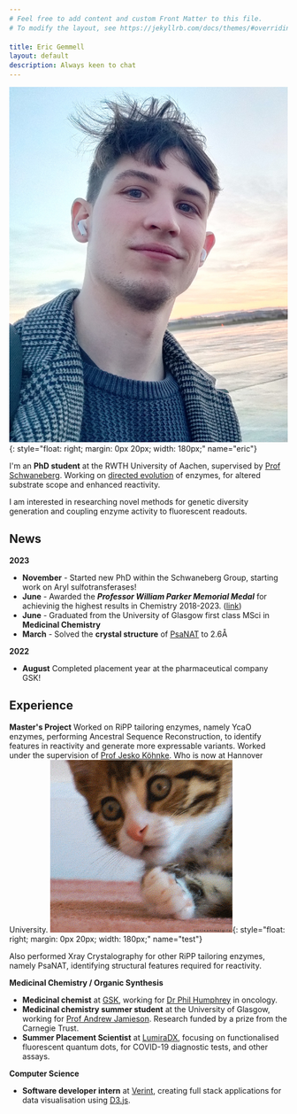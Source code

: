 ```yaml
---
# Feel free to add content and custom Front Matter to this file.
# To modify the layout, see https://jekyllrb.com/docs/themes/#overriding-theme-defaults

title: Eric Gemmell
layout: default
description: Always keen to chat
---
```

![eric_gemmell](static/images/eric.jpg){: style="float: right; margin: 0px 20px; width: 180px;" name="eric"}

I'm an **PhD student** at the RWTH University of Aachen, supervised by <a target="_blank" href="https://www.biotec.rwth-aachen.de/cms/BIOTEC/Der-Lehrstuhl/ABBt-Team/~ldbc/Ulrich-Schwaneberg/?allou=1">Prof Schwaneberg</a>. Working on <a target="_blank" href="https://en.wikipedia.org/wiki/Directed_evolution">directed evolution</a> of enzymes, for altered substrate scope and enhanced reactivity.

I am interested in researching novel methods for genetic diversity generation and coupling enzyme activity to fluorescent readouts.

## <span>News</span>
**2023**
 - **November** - Started new PhD within the Schwaneberg Group, starting work on Aryl sulfotransferases!
 - **June** - Awarded the ***Professor William Parker Memorial Medal*** for achievinig the highest results in Chemistry 2018-2023. (<a target="_blank" href="https://www.gla.ac.uk/schools/chemistry/news/headline_781842_en.html">link</a>)
 - **June** - Graduated from the University of Glasgow first class MSci in **Medicinal Chemistry**
 - **March** - Solved the **crystal structure** of <a target="_blank" href="static/files/PsaNAT.pdb">PsaNAT</a> to 2.6Å

**2022**
 - **August** Completed placement year at the pharmaceutical company GSK!


## <span>Experience</span>

__Master's Project__
Worked on RiPP tailoring enzymes, namely YcaO enzymes, performing Ancestral Sequence Reconstruction, to identify features in reactivity and generate more expressable variants. Worked under the supervision of <a target="_blank" href="https://www.gla.ac.uk/schools/chemistry/staff/jeskokohnke/">Prof Jesko Köhnke</a>. Who is now at Hannover University. ![test_image](static/images/test_image.gif){: style="float: right; margin: 0px 20px; width: 180px;" name="test"}


Also performed Xray Crystalography for other RiPP tailoring enzymes, namely PsaNAT, identifying structural features required for reactivity.

__Medicinal Chemistry / Organic Synthesis__
* __Medicinal chemist__ at <a target="_blank" href="https://www.gsk.com/">GSK</a>, working for <a target="_blank" href="https://www.linkedin.com/in/phil-humphreys-3b069348/">Dr Phil Humphrey</a> in oncology.
* __Medicinal chemistry summer student__ at the University of Glasgow, working for <a target="_blank" href="https://www.chem.gla.ac.uk/jamiesonlab/">Prof Andrew Jamieson</a>. Research funded by a prize from the Carnegie Trust.
* __Summer Placement Scientist__ at [LumiraDX](https://www.lumiradx.com/uk-en/), focusing on functionalised fluorescent quantum dots, for COVID-19 diagnostic tests, and other assays.

__Computer Science__
* __Software developer intern__ at <a target="_blank" href="https://www.verint.com/">Verint</a>, creating full stack applications for data visualisation using <a target="_blank" href="https://d3js.org/">D3.js</a>.
